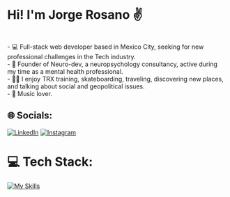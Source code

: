 #                               	Hi! I'm Jorge Rosano ✌️
<br>- 💻 Full-stack web developer based in Mexico City, seeking for new professional challenges in the Tech industry.<br>- 🧠 Founder of Neuro-dev, a neuropsychology consultancy, active during my time as a mental health professional.<br>- 🏃‍♂️ I enjoy TRX training, skateboarding, traveling, discovering new places, and talking about social and geopolitical issues.<br>- 🎵 Music lover.


## 🌐 Socials:
[![LinkedIn](https://img.shields.io/badge/LinkedIn-%230077B5.svg?logo=linkedin&logoColor=white)](https://linkedin.com/in/jorgeros13) 
[![Instagram](https://img.shields.io/badge/Instagram-%23E4405F.svg?logo=Instagram&logoColor=white)](https://instagram.com/_jorgeross) 

# 💻 Tech Stack:

[![My Skills](https://skillicons.dev/icons?i=js,ruby,react,rails,postgres,html,css,git,github)](https://skillicons.dev)

<!-- Proudly created with GPRM ( https://gprm.itsvg.in ) -->
